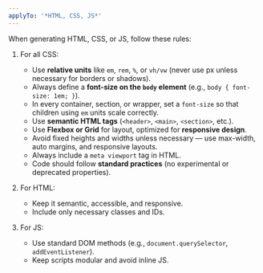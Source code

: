 ```yaml
---
applyTo: '*HTML, CSS, JS*'
---
```

When generating HTML, CSS, or JS, follow these rules:
1. For all CSS:
   - Use **relative units** like `em`, `rem`, `%`, or `vh/vw` (never use px unless necessary for borders or shadows).
   - Always define a **font-size on the `body` element** (e.g., `body { font-size: 1em; }`).
   - In every container, section, or wrapper, set a `font-size` so that children using `em` units scale correctly.
   - Use **semantic HTML tags** (`<header>`, `<main>`, `<section>`, etc.).
   - Use **Flexbox or Grid** for layout, optimized for **responsive design**.
   - Avoid fixed heights and widths unless necessary — use max-width, auto margins, and responsive layouts.
   - Always include a `meta viewport` tag in HTML.
   - Code should follow **standard practices** (no experimental or deprecated properties).

2. For HTML:
   - Keep it semantic, accessible, and responsive.
   - Include only necessary classes and IDs.

3. For JS:
   - Use standard DOM methods (e.g., `document.querySelector`, `addEventListener`).
   - Keep scripts modular and avoid inline JS.

